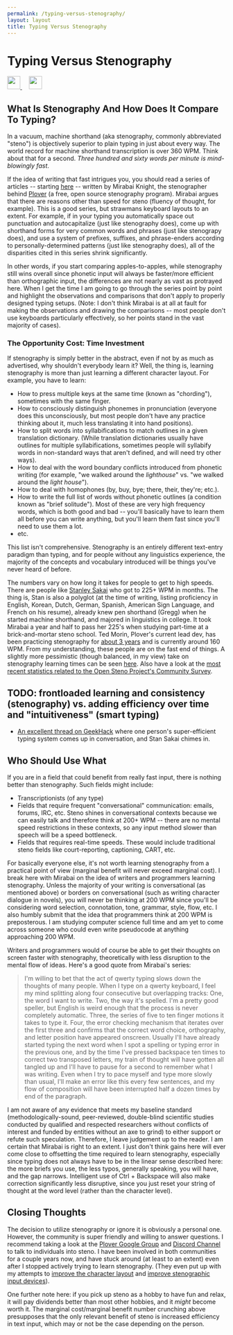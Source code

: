 ```yaml
---
permalink: /typing-versus-stenography/
layout: layout
title: Typing Versus Stenography
---
```


<div class="center">

   <h1>Typing Versus Stenography</h1>
   
   <a href="https://github.com/StevenTammen/steventammen.github.io/edit/master/pages/typing-vs-stenography.md.md" target="_blank">
     <img src="https://steventammen.github.io/assets/images/GitHub.png" height="30" width="30">
   </a> &nbsp; &nbsp;
   
   <a href="http://prose.io/#StevenTammen/steventammen.github.io/edit/master/pages/typing-vs-stenography.md" target="_blank">
     <img src="https://steventammen.github.io/assets/images/Prose.png" height="30" width="30">
   </a>

</div>

## What Is Stenography And How Does It Compare To Typing?

In a vacuum, machine shorthand (aka stenography, commonly abbreviated "steno") is objectively superior to plain typing in just about every way. The world record for machine shorthand transcription is over 360 WPM. Think about that for a second. *Three hundred and sixty words per minute is mind-blowingly fast*.

If the idea of writing that fast intrigues you, you should read a series of articles -- starting [here](https://stenoknight.com/SpeakFingers.html) -- written by Mirabai Knight, the stenographer behind [Plover](https://github.com/openstenoproject/plover) (a free, open source stenography program). Mirabai argues that there are reasons other than speed for steno (fluency of thought, for example). This is a good series, but strawmans keyboard layouts to an extent. For example, if in your typing you automatically space out punctuation and autocapitalize (just like stenography does), come up with shorthand forms for very common words and phrases (just like stenograpy does), and use a system of prefixes, suffixes, and phrase-enders according to personally-determined patterns (just like stenography does), all of the disparities cited in this series shrink significantly.

In other words, if you start comparing apples-to-apples, while stenography still wins overall since phonetic input will always be faster/more efficient than orthographic input, the differences are not nearly as vast as protrayed here. When I get the time I am going to go through the series point by point and highlight the observations and comparisons that don't apply to properly designed typing setups. (Note: I don't think Mirabai is at all at fault for making the observations and drawing the comparisons -- most people don't use keyboards particularly effectively, so her points stand in the vast majority of cases).

### The Opportunity Cost: Time Investment

If stenography is simply better in the abstract, even if not by as much as advertised, why shouldn't everybody learn it? Well, the thing is, learning stenography is more than just learning a different character layout. For example, you have to learn:

- How to press multiple keys at the same time (known as "chording"), sometimes with the same finger.
- How to consciously distinguish phonemes in pronunciation (everyone does this unconsciously, but most people don't have any practice thinking about it, much less translating it into hand positions).
- How to split words into syllabifications to match outlines in a given translation dictionary. (While translation dictionaries usually have outlines for multiple syllabifications, sometimes people will syllabify words in non-standard ways that aren't defined, and will need try other ways).
- How to deal with the word boundary conflicts introduced from phonetic writing (for example, "we walked around the *lighthouse*" vs. "we walked around the *light house*").
- How to deal with homophones (by, buy, bye; there, their, they're; etc.).
- How to write the full list of words without phonetic outlines (a condition known as "brief solitude"). Most of these are very high frequency words, which is both good and bad -- you'll basically have to learn them all before you can write anything, but you'll learn them fast since you'll need to use them a lot.
- etc.

This list isn't comprehensive. Stenography is an entirely different text-entry paradigm than typing, and for people without any linguistics experience, the majority of the concepts and vocabulary introduced will be things you've never heard of before.

The numbers vary on how long it takes for people to get to high speeds. There are people like [Stanley Sakai](http://stanographer.com/) who got to 225+ WPM in months. The thing is, Stan is also a polyglot (at the time of writing, listing proficiency in English, Korean, Dutch, German, Spanish, American Sign Language, and French on his resume), already knew pen shorthand (Gregg) when he started machine shorthand, and majored in linguistics in college. It took Mirabai a year and half to pass her 225's when studying part-time at a brick-and-mortar steno school. Ted Morin, Plover's current lead dev, has been practicing stenography for [about 3 years](https://www.facebook.com/morinted/posts/10152184434552401) and is currently around 160 WPM. From my understanding, these people are on the fast end of things. A slightly more pessimistic (though balanced, in my view) take on stenography learning times can be seen [here](http://careyryan.com/stenotype-can-we-type-much-faster/). Also have a look at the [most recent statistics related to the Open Steno Project's Community Survey](http://plover.stenoknight.com/2017/08/responses-to-2017-osp-community-survey.html).

## TODO: frontloaded learning and consistency (stenography) vs. adding efficiency over time and "intuitiveness" (smart typing)

- [An excellent thread on GeekHack](https://geekhack.org/index.php?topic=16927.0) where one person's super-efficient typing system comes up in conversation, and Stan Sakai chimes in.

## Who Should Use What

If you are in a field that could benefit from really fast input, there is nothing better than stenography. Such fields might include:

- Transcriptionists (of any type)
- Fields that require frequent "conversational" communication: emails, forums, IRC, etc. Steno shines in conversational contexts because we can easily talk and therefore think at 200+ WPM -- there are no mental speed restrictions in these contexts, so any input method slower than speech will be a speed bottleneck.
- Fields that requires real-time speeds. These would include traditional steno fields like court-reporting, captioning, CART, etc.

For basically everyone else, it's not worth learning stenography from a practical point of view (marginal benefit will never exceed marginal cost). I break here with Mirabai on the idea of writers and programmers learning stenography. Unless the majority of your writing is conversational (as mentioned above) or borders on conversational (such as writing character dialogue in novels), you will never be thinking at 200 WPM since you'll be considering word selection, connotation, tone, grammar, style, flow, etc. I also humbly submit that the idea that programmers think at 200 WPM is preposterous. I am studying computer science full time and am yet to come across someone who could even write pseudocode at anything approaching 200 WPM.

Writers and programmers would of course be able to get their thoughts on screen faster with stenography, theoretically with less disruption to the mental flow of ideas. Here's a good quote from Mirabai's series:

> I'm willing to bet that the act of qwerty typing slows down the thoughts of many people. When I type on a qwerty keyboard, I feel my mind splitting along four consecutive but overlapping tracks: One, the word I want to write. Two, the way it's spelled. I'm a pretty good speller, but English is weird enough that the process is never completely automatic. Three, the series of five to ten finger motions it takes to type it. Four, the error checking mechanism that iterates over the first three and confirms that the correct word choice, orthography, and letter position have appeared onscreen. Usually I'll have already started typing the next word when I spot a spelling or typing error in the previous one, and by the time I've pressed backspace ten times to correct two transposed letters, my train of thought will have gotten all tangled up and I'll have to pause for a second to remember what I was writing. Even when I try to pace myself and type more slowly than usual, I'll make an error like this every few sentences, and my flow of composition will have been interrupted half a dozen times by end of the paragraph. 

I am not aware of any evidence that meets my baseline standard (methodologically-sound, peer-reviewed, double-blind scientific studies conducted by qualified and respected researchers without conflicts of interest and funded by entities without an axe to grind) to either support or refute such speculation. Therefore, I leave judgement up to the reader. I am certain that Mirabai is right to an extent. I just don't think gains here will ever come close to offsetting the time required to learn stenography, especially since typing does not always have to be in the linear sense described here: the more briefs you use, the less typos, generally speaking, you will have, and the gap narrows. Intelligent use of Ctrl + Backspace will also make correction significantly less disruptive, since you just reset your string of thought at the word level (rather than the character level).

## Closing Thoughts

The decision to utilize stenography or ignore it is obviously a personal one. However, the community is super friendly and willing to answer questions. I recommend taking a look at the [Plover Google Group](https://groups.google.com/forum/#!forum/ploversteno) and [Discord Channel](https://discordapp.com/channels/136953735426473984/136953735426473984) to talk to individuals into steno. I have been involved in both communities for a couple years now, and have stuck around (at least to an extent) even after I stopped actively trying to learn stenography. (They even put up with my attempts to [improve the character layout](https://groups.google.com/forum/#!topic/ploversteno/-sowdKC_bjU%5B1-25%5D) and [improve stenographic input devices](https://groups.google.com/forum/#!topic/ploversteno/aJ6PNMlvLEs)).

One further note here: if you pick up steno as a hobby to have fun and relax, it will pay dividends better than most other hobbies, and it *might* become worth it. The marginal cost/marginal benefit number crunching above presupposes that the only relevant benefit of steno is increased efficiency in text input, which may or not be the case depending on the person.
